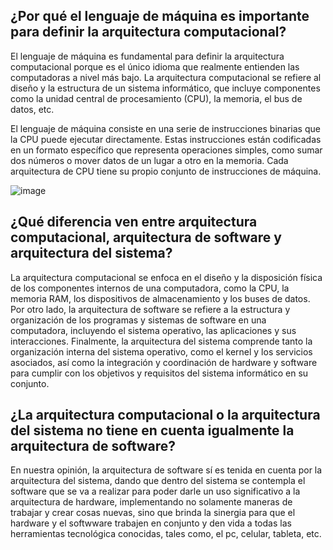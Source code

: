 ## ¿Por qué el lenguaje de máquina es importante para definir la arquitectura computacional?


El lenguaje de máquina es fundamental para definir la arquitectura computacional porque es el único idioma que realmente entienden las computadoras a nivel más bajo. La arquitectura computacional se refiere al diseño y la estructura de un sistema informático, que incluye componentes como la unidad central de procesamiento (CPU), la memoria, el bus de datos, etc.

El lenguaje de máquina consiste en una serie de instrucciones binarias que la CPU puede ejecutar directamente. Estas instrucciones están codificadas en un formato específico que representa operaciones simples, como sumar dos números o mover datos de un lugar a otro en la memoria. Cada arquitectura de CPU tiene su propio conjunto de instrucciones de máquina.


![image](https://github.com/santiagoGv0506/Grupo-Circuitex/assets/97885177/33c0cc81-9882-4b28-a107-6dc329b147c9)



## ¿Qué diferencia ven entre arquitectura computacional, arquitectura de software y arquitectura del sistema?

La arquitectura computacional se enfoca en el diseño y la disposición física de los componentes internos de una computadora, como la CPU, la memoria RAM, los dispositivos de almacenamiento y los buses de datos. Por otro lado, la arquitectura de software se refiere a la estructura y organización de los programas y sistemas de software en una computadora, incluyendo el sistema operativo, las aplicaciones y sus interacciones. Finalmente, la arquitectura del sistema comprende tanto la organización interna del sistema operativo, como el kernel y los servicios asociados, así como la integración y coordinación de hardware y software para cumplir con los objetivos y requisitos del sistema informático en su conjunto.




##  ¿La arquitectura computacional o la arquitectura del sistema no tiene en cuenta igualmente la arquitectura de software?

En nuestra opinión, la arquitectura de software sí es tenida en cuenta por la arquitectura del sistema, dando que dentro del sistema se contempla el software que se va a realizar para poder darle un uso significativo a la arquitectura de hardware, implementando no solamente maneras de trabajar y crear cosas nuevas, sino que brinda la sinergia para que el hardware y el softwware trabajen en conjunto y den vida a todas las herramientas tecnológica conocidas, tales como, el pc, celular, tableta, etc.
